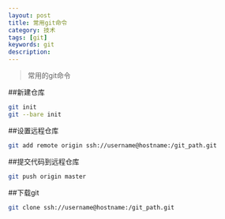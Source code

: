 ```yaml
---
layout: post
title: 常用git命令
category: 技术
tags: [git]
keywords: git
description: 
---
```


> 常用的git命令

##新建仓库
```bash
git init
git --bare init
```

##设置远程仓库
```bash
git add remote origin ssh://username@hostname:/git_path.git
```

##提交代码到远程仓库
```bash
git push origin master
```

##下载git
```bash
git clone ssh://username@hostname:/git_path.git
```
